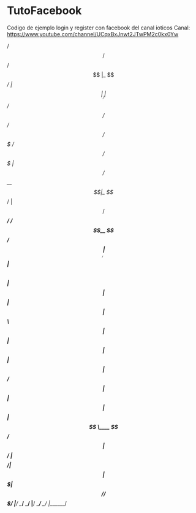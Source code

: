 # TutoFacebook

Codigo de ejemplo login y register con facebook del canal ioticos
Canal: https://www.youtube.com/channel/UCqxBxJnwt2JTwPM2c0kx0Yw


 /$$$$$$             /$$     /$$                              
|_  $$_/            | $$    |__/                              
  | $$    /$$$$$$  /$$$$$$   /$$  /$$$$$$$  /$$$$$$   /$$$$$$$
  | $$   /$$__  $$|_  $$_/  | $$ /$$_____/ /$$__  $$ /$$_____/
  | $$  | $$  \ $$  | $$    | $$| $$      | $$  \ $$|  $$$$$$ 
  | $$  | $$  | $$  | $$ /$$| $$| $$      | $$  | $$ \____  $$
 /$$$$$$|  $$$$$$/  |  $$$$/| $$|  $$$$$$$|  $$$$$$/ /$$$$$$$/
|______/ \______/    \___/  |__/ \_______/ \______/ |_______/ 
                                                                                                                                                                                                                         
